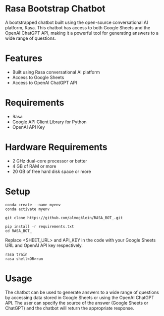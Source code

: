 # Rasa Bootstrap Chatbot #

A bootstrapped chatbot built using the open-source conversational AI platform, Rasa. This chatbot has access to both Google Sheets and the OpenAI ChatGPT API, making it a powerful tool for generating answers to a wide range of questions.

# Features
- Built using Rasa conversational AI platform
- Access to Google Sheets
- Access to OpenAI ChatGPT API

# Requirements
- Rasa
- Google API Client Library for Python
- OpenAI API Key

# Hardware Requirements
- 2 GHz dual-core processor or better
- 4 GB of RAM or more
- 20 GB of free hard disk space or more

# Setup
```
conda create --name myenv
conda activate myenv

git clone https://github.com/almogklein/RASA_BOT_.git

pip install -r requirements.txt
cd RASA_BOT_
```
Replace <SHEET_URL> and API_KEY in the code with your Google Sheets URL and OpenAI API key respectively.

```
rasa train
rasa shell<OR>run
```

# Usage
The chatbot can be used to generate answers to a wide range of questions by accessing data stored in Google Sheets or using the OpenAI ChatGPT API. The user can specify the source of the answer (Google Sheets or ChatGPT) and the chatbot will return the appropriate response.
